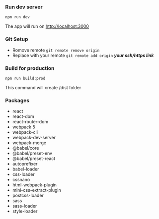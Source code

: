 ### Run dev server

`npm run dev`

The app will run on [http://localhost:3000](http://localhost:3000)

### Git Setup

- Romove remote
  `git remote remove origin`
  <br />
- Replace with your remote
  `git remote add origin` **_your ssh/https link_**

### Build for production

`npm run build:prod`

This command will create /dist folder

### Packages

- react
- react-dom
- react-router-dom
- webpack 5
- webpack-cli
- webpack-dev-server
- webpack-merge
- @babel/core
- @babel/preset-env
- @babel/preset-react
- autoprefixer
- babel-loader
- css-loader
- cssnano
- html-webpack-plugin
- mini-css-extract-plugin
- postcss-loader
- sass
- sass-loader
- style-loader
